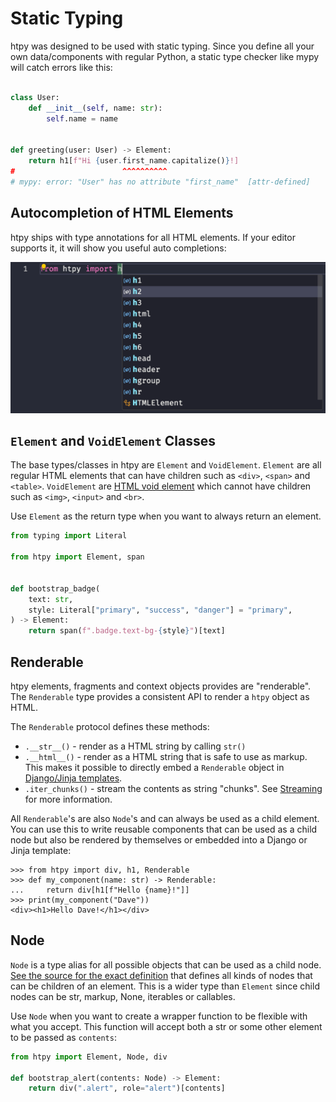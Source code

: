 # Static Typing

htpy was designed to be used with static typing. Since you define all your own
data/components with regular Python, a static type checker like mypy will catch
errors like this:

```python

class User:
    def __init__(self, name: str):
        self.name = name


def greeting(user: User) -> Element:
    return h1[f"Hi {user.first_name.capitalize()}!]
#                        ^^^^^^^^^^
# mypy: error: "User" has no attribute "first_name"  [attr-defined]
```

## Autocompletion of HTML Elements

htpy ships with type annotations for all HTML elements. If your editor supports it, it will show you useful auto completions:

![Screenshot of autocomplete in VS Code.](assets/autocomplete.webp "Using autocomplete in VS Code.")

## `Element` and `VoidElement` Classes

The base types/classes in htpy are `Element` and `VoidElement`. `Element` are
all regular HTML elements that can have children such as `<div>`, `<span>` and
`<table>`. `VoidElement` are [HTML void
element](https://developer.mozilla.org/en-US/docs/Glossary/Void_element) which
cannot have children such as `<img>`, `<input>` and `<br>`.

Use `Element` as the return type when you want to always return an element.

```python
from typing import Literal

from htpy import Element, span


def bootstrap_badge(
    text: str,
    style: Literal["primary", "success", "danger"] = "primary",
) -> Element:
    return span(f".badge.text-bg-{style}")[text]

```

## Renderable

htpy elements, fragments and context objects provides are "renderable". The `Renderable` type provides a consistent API to render a `htpy` object as HTML.

The `Renderable` protocol defines these methods:

 - `.__str__()` - render as a HTML string by calling `str()`
 - `.__html__()`  - render as a HTML string that is safe to use as markup. This makes it possible to directly embed a `Renderable` object in [Django/Jinja templates](django.md#using-htpy-as-part-of-an-existing-django-template).
 - `.iter_chunks()` - stream the contents as string "chunks". See [Streaming](streaming.md) for more information.

All `Renderable`'s are also `Node`'s and can always be used as a child element. You can use this to write reusable components that can be used as a child node but also be rendered by themselves or embedded into a Django or Jinja template:

```pycon
>>> from htpy import div, h1, Renderable
>>> def my_component(name: str) -> Renderable:
...     return div[h1[f"Hello {name}!"]]
>>> print(my_component("Dave"))
<div><h1>Hello Dave!</h1></div>

```

## Node

`Node` is a type alias for all possible objects that can be used as a child
node. [See the source for the exact
definition](https://github.com/pelme/htpy/blob/28ec3b3d469e11192079378598d549305709999c/htpy/__init__.py#L226C1-L226C5)
that defines all kinds of nodes that can be children of an element. This is a
wider type than `Element` since child nodes can be str, markup, None, iterables
or callables.

Use `Node` when you want to create a wrapper function to be flexible with what you accept. This function will accept both a str or some other element to be passed as `contents`:

```python
from htpy import Element, Node, div

def bootstrap_alert(contents: Node) -> Element:
    return div(".alert", role="alert")[contents]
```

